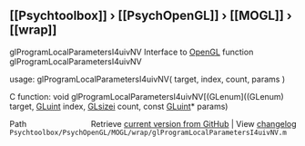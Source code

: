 ## [[Psychtoolbox]] &#8250; [[PsychOpenGL]] &#8250; [[MOGL]] &#8250; [[wrap]]

glProgramLocalParametersI4uivNV  Interface to [OpenGL](OpenGL) function glProgramLocalParametersI4uivNV  
  
usage:  glProgramLocalParametersI4uivNV( target, index, count, params )  
  
C function:  void glProgramLocalParametersI4uivNV[(GLenum]((GLenum) target, [GLuint](GLuint) index, [GLsizei](GLsizei) count, const [GLuint](GLuint)\* params)  




<div class="code_header" style="text-align:right;">
  <span style="float:left;">Path&nbsp;&nbsp;</span> <span class="counter">Retrieve <a href=
  "https://raw.github.com/Psychtoolbox-3/Psychtoolbox-3/beta/Psychtoolbox/PsychOpenGL/MOGL/wrap/glProgramLocalParametersI4uivNV.m">current version from GitHub</a> | View <a href=
  "https://github.com/Psychtoolbox-3/Psychtoolbox-3/commits/beta/Psychtoolbox/PsychOpenGL/MOGL/wrap/glProgramLocalParametersI4uivNV.m">changelog</a></span>
</div>
<div class="code">
  <code>Psychtoolbox/PsychOpenGL/MOGL/wrap/glProgramLocalParametersI4uivNV.m</code>
</div>

